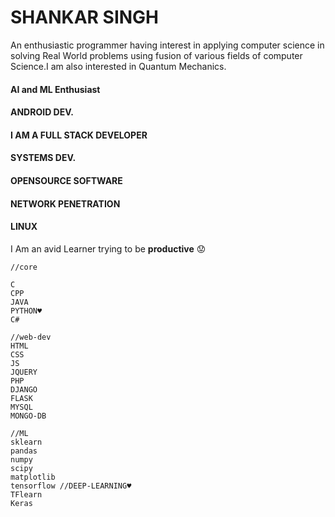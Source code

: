 # SHANKAR SINGH

An enthusiastic programmer having interest in applying computer science in solving Real World problems using fusion of various fields
of computer Science.I am also interested in Quantum Mechanics.


#### AI and ML Enthusiast
#### ANDROID DEV.
#### I AM A FULL STACK DEVELOPER
#### SYSTEMS DEV.
#### OPENSOURCE SOFTWARE
#### NETWORK PENETRATION
#### LINUX 





I Am an avid Learner trying to be **productive**  :worried:

```
//core

C
CPP
JAVA
PYTHON♥
C#

//web-dev
HTML
CSS
JS
JQUERY
PHP
DJANGO
FLASK
MYSQL
MONGO-DB

//ML
sklearn
pandas
numpy
scipy
matplotlib
tensorflow //DEEP-LEARNING♥
TFlearn
Keras

```

